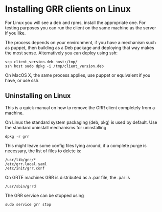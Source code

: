 # Installing GRR clients on Linux

For Linux you will see a deb and rpms, install the appropriate one.
For testing purposes you can run the client on the same machine as
the server if you like.

The process depends on your environment, if you have a
mechanism such as puppet, then building as a Deb package and deploying
that way makes the most sense. Alternatively you can deploy using ssh:

    scp client_version.deb host:/tmp/
    ssh host sudo dpkg -i /tmp/client_version.deb

On MacOS X, the same process applies, use puppet or equivalent if you
have, or use ssh.

## Uninstalling on Linux

This is a quick manual on how to remove the GRR client completely from a machine.

On Linux the standard system packaging (deb, pkg) is used by default.
Use the standard uninstall mechanisms for uninstalling.

    dpkg -r grr

This might leave some config files lying around, if a complete purge is necessary, the list of files to delete is:

    /usr/lib/grr/*
    /etc/grr.local.yaml
    /etc/init/grr.conf

On GRTE machines GRR is distributed as a .par file, the .par is

    /usr/sbin/grrd

The GRR service can be stopped using

    sudo service grr stop
